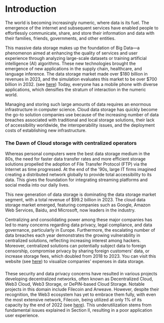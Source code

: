 # Introduction

The world is becoming increasingly numeric, where data is its fuel. The emergence of the internet and subsequent services have enabled people to effortlessly communicate, share, and store their information and data with their families, friends, governments, and other entities.&#x20;

This massive data storage makes up the foundation of Big Data—a phenomenon aimed at enhancing the quality of services and user experience through analyzing large-scale datasets or training artificial intelligence (AI) algorithms. These new technologies brought the emergence of new applications in the supply chain, healthcare, and language inference. The data storage market made over $180 billion in revenues in 2023, and the simulation evaluates this market to be over $700 billion in 2032. (see [here](https://www.fortunebusinessinsights.com/data-storage-market-102991)) Today, everyone has a mobile phone with diverse applications, which densifies the stratum of interaction in the numeric world.&#x20;

Managing and storing such large amounts of data requires an enormous infrastructure in computer science. Cloud data storage has quickly become the go-to solution companies use because of the increasing number of data breaches associated with traditional and local storage solutions, their lack of accessibility worldwide, the interoperability issues, and the deployment costs of establishing new infrastructure.

### The Dawn of Cloud storage with centralized operators

Whereas personal computers were the best data storage medium in the 80s, the need for faster data transfer rates and more efficient storage solutions propelled the adoption of File Transfer Protocol (FTP) via the Internet as time progressed. At the end of the '90s, large IT firms imagined creating a distributed network globally to provide total accessibility to its data. This gives the foundation for integrating streaming platforms and social media into our daily lives.&#x20;

This new generation of data storage is dominating the data storage market segment, with a total revenue of $99.2 billion in 2023. The cloud data storage market emerged, featuring companies such as Google, Amazon Web Services, Baidu, and Microsoft, now leaders in the industry.

Centralizing and consolidating power among these major companies has led to many concerns regarding data privacy, legal compliance, and data governance, particularly in Europe. Furthermore, the escalating number of data breaches each year demonstrates the growing vulnerability in centralized solutions, reflecting increasing interest among hackers. Moreover, centralized solutions can potentially subject data to foreign censorship, compromise privacy by sharing foreign customers' data, or increase storage fees, which doubled from 2018 to 2023. You can visit this website (see [here](https://www.veritas.com/fr/fr/resources/dark-data#%7B%22sliderValue%22%3A0%2C%22companyName%22%3A%22%22%2C%22selectedCountry%22%3A%22USA%22%7D)) to visualize companies' expenses in data storage.

###

These security and data privacy concerns have resulted in various projects developing decentralized networks, often known as Decentralized Cloud, Web3 Cloud, Web3 Storage, or DePIN-based Cloud Storage. Notable projects in this domain include Filecoin and Arweave. However, despite their recognition, the Web3 ecosystem has yet to embrace them fully, with even the most extensive network, Filecoin, being utilized at only 1% of its capacity by the end of 2022 (see [here](https://www.coingecko.com/research/publications/the-state-of-decentralized-storage)). This underutilization stems from fundamental issues explained in Section II, resulting in a poor application user experience.
